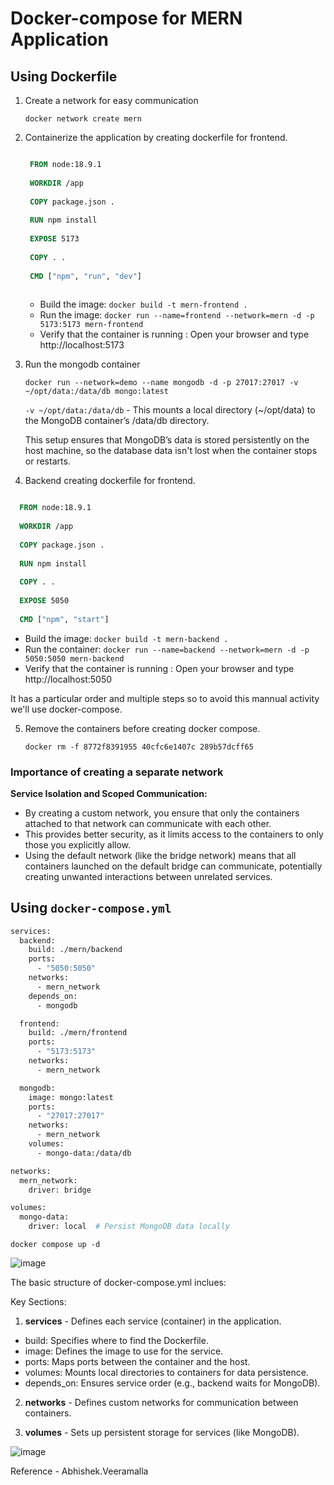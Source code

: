 # Docker-compose for MERN Application

## Using Dockerfile

1. Create a network for easy communication
   
    `docker network create mern`
   
2. Containerize the application by creating dockerfile for frontend.
   
   ```dockerfile

    FROM node:18.9.1
    
    WORKDIR /app
    
    COPY package.json .
    
    RUN npm install
    
    EXPOSE 5173
    
    COPY . .
  
    CMD ["npm", "run", "dev"]
  
   ```
    - Build the image: `docker build -t mern-frontend .`
    - Run the image: `docker run --name=frontend --network=mern -d -p 5173:5173 mern-frontend`
    - Verify that the container is running : Open your browser and type http://localhost:5173

4. Run the mongodb container
   
   `docker run --network=demo --name mongodb -d -p 27017:27017 -v ~/opt/data:/data/db mongo:latest`
   
   `-v ~/opt/data:/data/db` - This mounts a local directory (~/opt/data) to the MongoDB container’s /data/db directory. 

   This setup ensures that MongoDB’s data is stored persistently on the host machine, so the database data isn't lost when the container stops or restarts.

4. Backend  creating dockerfile for frontend.

```dockerfile

  FROM node:18.9.1
  
  WORKDIR /app
  
  COPY package.json .
  
  RUN npm install
  
  COPY . .
  
  EXPOSE 5050
  
  CMD ["npm", "start"]

```

 - Build the image: `docker build -t mern-backend .`
 - Run the container: `docker run --name=backend --network=mern -d -p 5050:5050 mern-backend`
 - Verify that the container is running : Open your browser and type http://localhost:5050


It has a particular order and multiple steps so to avoid this mannual activity we'll use docker-compose.

5. Remove the containers before creating docker compose.
   
   `docker rm -f 8772f8391955 40cfc6e1407c 289b57dcff65`

  
### Importance of creating a separate network

**Service Isolation and Scoped Communication:**

- By creating a custom network, you ensure that only the containers attached to that network can communicate with each other. 
- This provides better security, as it limits access to the containers to only those you explicitly allow.
- Using the default network (like the bridge network) means that all containers launched on the default bridge can communicate, potentially creating unwanted interactions between unrelated services.

## Using `docker-compose.yml`

```dockerfile
services:
  backend:
    build: ./mern/backend
    ports:
      - "5050:5050" 
    networks:
      - mern_network
    depends_on:
      - mongodb

  frontend:
    build: ./mern/frontend
    ports:
      - "5173:5173"  
    networks:
      - mern_network

  mongodb:
    image: mongo:latest  
    ports:
      - "27017:27017"  
    networks:
      - mern_network
    volumes:
      - mongo-data:/data/db  

networks:
  mern_network:
    driver: bridge 

volumes:
  mongo-data:
    driver: local  # Persist MongoDB data locally


```
`docker compose up -d`

![image](https://github.com/user-attachments/assets/e78606b4-70e8-4163-af14-cfee2d9e38f4)

The basic structure of docker-compose.yml inclues:

Key Sections:

1. **services** - Defines each service (container) in the application.
- build: Specifies where to find the Dockerfile.
- image: Defines the image to use for the service.
- ports: Maps ports between the container and the host.
- volumes: Mounts local directories to containers for data persistence.
- depends_on: Ensures service order (e.g., backend waits for MongoDB).
  
2. **networks** - Defines custom networks for communication between containers.

3. **volumes** - Sets up persistent storage for services (like MongoDB).

![image](https://github.com/user-attachments/assets/fa976778-4e62-46b1-92c8-fe8ae6c178b2)

Reference -  Abhishek.Veeramalla
